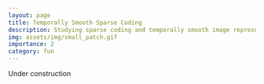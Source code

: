 ```yaml
---
layout: page
title: Temporally Smooth Sparse Coding
description: Studying sparse coding and temporally smooth image representations using natural videos
img: assets/img/small_patch.gif
importance: 2
category: fun
---
```

Under construction
